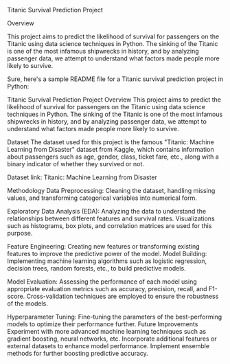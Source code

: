 Titanic Survival Prediction Project

Overview

This project aims to predict the likelihood of survival for passengers on the Titanic using data science techniques in Python. The sinking of the Titanic is one of the most infamous shipwrecks in history, and by analyzing passenger data, we attempt to understand what factors made people more likely to survive.

Sure, here's a sample README file for a Titanic survival prediction project in Python:

Titanic Survival Prediction Project
Overview
This project aims to predict the likelihood of survival for passengers on the Titanic using data science techniques in Python. The sinking of the Titanic is one of the most infamous shipwrecks in history, and by analyzing passenger data, we attempt to understand what factors made people more likely to survive.

Dataset
The dataset used for this project is the famous "Titanic: Machine Learning from Disaster" dataset from Kaggle, which contains information about passengers such as age, gender, class, ticket fare, etc., along with a binary indicator of whether they survived or not.

Dataset link: Titanic: Machine Learning from Disaster

Methodology
Data Preprocessing: Cleaning the dataset, handling missing values, and transforming categorical variables into numerical form.

Exploratory Data Analysis (EDA): Analyzing the data to understand the relationships between different features and survival rates. Visualizations such as histograms, box plots, and correlation matrices are used for this purpose.

Feature Engineering: Creating new features or transforming existing features to improve the predictive power of the model.
Model Building: Implementing machine learning algorithms such as logistic regression, decision trees, random forests, etc., to build predictive models.

Model Evaluation: Assessing the performance of each model using appropriate evaluation metrics such as accuracy, precision, recall, and F1-score. Cross-validation techniques are employed to ensure the robustness of the models.

Hyperparameter Tuning: Fine-tuning the parameters of the best-performing models to optimize their performance further.
Future Improvements
Experiment with more advanced machine learning techniques such as gradient boosting, neural networks, etc.
Incorporate additional features or external datasets to enhance model performance.
Implement ensemble methods for further boosting predictive accuracy.

